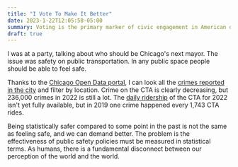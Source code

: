 ```yaml
---
title: "I Vote To Make It Better"
date: 2023-1-22T12:05:58-05:00
summary: Voting is the primary marker of civic engagement in American democracy. That's not good."
draft: true
---
```


I was at a party, talking about who should be Chicago's next mayor. The issue was safety on public transportation. In any public space people should be able to feel safe. 

Thanks to the [Chicago Open Data portal](https://data.cityofchicago.org/), I can look all the [crimes reported in the city](https://data.cityofchicago.org/Public-Safety/Crimes-2001-to-Present/ijzp-q8t2/data) and filter by location. Crime on the CTA is clearly decreasing, but 236,000 crimes in 2022 is still a lot. The [daily ridership](https://data.cityofchicago.org/Transportation/CTA-Ridership-Daily-Boarding-Totals/6iiy-9s97/data) of the CTA for 2022 isn't yet fully available, but in 2019  one crime happened every 1,743 CTA rides.

Being statistically safer compared to some point in the past is not the same as feeling safe, and we can demand better. The problem is the effectiveness of public safety policies must be measured in statistical terms. As humans, there is a fundamental disconnect between our perception of the world and the world. 
